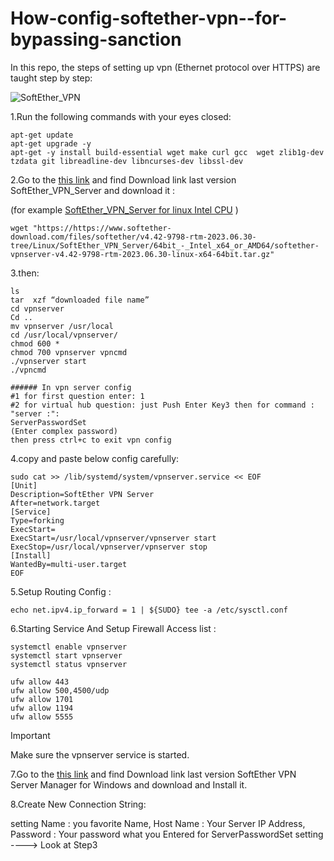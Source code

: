 # How-config-softether-vpn--for-bypassing-sanction
In this repo, the steps of setting up vpn (Ethernet protocol over HTTPS) are taught step by step:


  <img alt="SoftEther_VPN" src="https://en.wikipedia.org/wiki/SoftEther_VPN#/media/File:Softethervpn_ss.jpg">


1.Run the following commands with your eyes closed:
```
apt-get update
apt-get upgrade -y
apt-get -y install build-essential wget make curl gcc  wget zlib1g-dev tzdata git libreadline-dev libncurses-dev libssl-dev

```
2.Go to the [this link](https://www.softether-download.com/en.aspx?product=softether/) and find Download link last version SoftEther_VPN_Server
and download it :

(for  example [SoftEther_VPN_Server for linux Intel CPU](https://https://www.softether-download.com/files/softether/v4.42-9798-rtm-2023.06.30-tree/Linux/SoftEther_VPN_Server/64bit_-_Intel_x64_or_AMD64/softether-vpnserver-v4.42-9798-rtm-2023.06.30-linux-x64-64bit.tar.gz/) )
```
wget "https://https://www.softether-download.com/files/softether/v4.42-9798-rtm-2023.06.30-tree/Linux/SoftEther_VPN_Server/64bit_-_Intel_x64_or_AMD64/softether-vpnserver-v4.42-9798-rtm-2023.06.30-linux-x64-64bit.tar.gz"

```
3.then:
```
ls
tar  xzf “downloaded file name”
cd vpnserver
Cd ..
mv vpnserver /usr/local
cd /usr/local/vpnserver/
chmod 600 *
chmod 700 vpnserver vpncmd
./vpnserver start
./vpncmd

###### In vpn server config
#1 for first question enter: 1
#2 for virtual hub question: just Push Enter Key3 then for command : "server :":
ServerPasswordSet
(Enter complex password)
then press ctrl+c to exit vpn config

```
4.copy and paste below config carefully:
```
sudo cat >> /lib/systemd/system/vpnserver.service << EOF
[Unit]
Description=SoftEther VPN Server
After=network.target
[Service]
Type=forking
ExecStart=
ExecStart=/usr/local/vpnserver/vpnserver start
ExecStop=/usr/local/vpnserver/vpnserver stop
[Install]
WantedBy=multi-user.target
EOF

```

5.Setup Routing Config :
```
echo net.ipv4.ip_forward = 1 | ${SUDO} tee -a /etc/sysctl.conf
```

6.Starting Service And Setup Firewall Access list :
```
systemctl enable vpnserver
systemctl start vpnserver
systemctl status vpnserver

ufw allow 443
ufw allow 500,4500/udp
ufw allow 1701
ufw allow 1194
ufw allow 5555

```

> [!IMPORTANT]
> Make sure the vpnserver service is started.

7.Go to the [this link](https://www.softether-download.com/en.aspx?product=softether/) and find Download link last version SoftEther VPN Server Manager for Windows
and download  and Install it.


8.Create New Connection String:

setting Name : you favorite Name,
Host Name : Your Server IP Address,
Password : Your password what you Entered for ServerPasswordSet setting ----> Look at Step3















